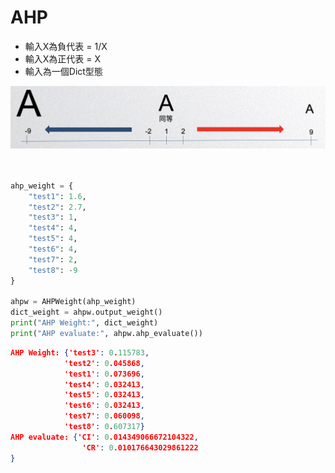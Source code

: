 # AHP
*  輸入X為負代表 = 1/X
*  輸入X為正代表 = X
*  輸入為一個Dict型態

<img src="images/scale.jpg" alt="Logo" width="600" height="100">

<br/>
<br/>

```python

ahp_weight = {
    "test1": 1.6,
    "test2": 2.7,
    "test3": 1,
    "test4": 4,
    "test5": 4,
    "test6": 4,
    "test7": 2,
    "test8": -9
}

ahpw = AHPWeight(ahp_weight)
dict_weight = ahpw.output_weight()
print("AHP Weight:", dict_weight)
print("AHP evaluate:", ahpw.ahp_evaluate())
```

```json
AHP Weight: {'test3': 0.115783, 
            'test2': 0.045868, 
            'test1': 0.073696, 
            'test4': 0.032413, 
            'test5': 0.032413, 
            'test6': 0.032413, 
            'test7': 0.060098, 
            'test8': 0.607317}
AHP evaluate: {'CI': 0.014349066672104322, 
                'CR': 0.010176643029861222
}
```




